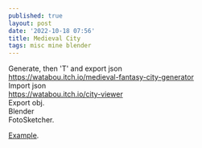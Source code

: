 ```yaml
---
published: true
layout: post
date: '2022-10-18 07:56'
title: Medieval City
tags: misc mine blender 
---
```

Generate, then 'T' and export json  
<https://watabou.itch.io/medieval-fantasy-city-generator>  
Import json   
<https://watabou.itch.io/city-viewer>  
Export obj.  
Blender  
FotoSketcher.

[Example](https://i.imgur.com/yViXW0w.png).
